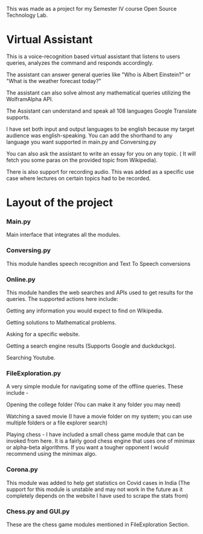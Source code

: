 This was made as a project for my Semester IV course Open Source Technology Lab.

Virtual Assistant
=============
This is a voice-recognition based virtual assistant that listens to users queries, analyzes the command and responds accordingly.

The assistant can answer general queries like "Who is Albert Einstein?" or "What is the weather forecast today?"

The assistant can also solve almost any mathematical queries utilizing the WolframAlpha API. 

The Assistant can understand and speak all 108 languages Google Translate supports.

I have set both input and output languages to be english because my target audience was english-speaking. You can add the shorthand to any language you want supported in main.py and Conversing.py

You can also ask the assistant to write an essay for you on any topic. ( It will fetch you some paras on the provided topic from Wikipedia).

There is also support for recording audio. This was added as a specific use case where lectures on certain topics had to be recorded.

Layout of the project
=============
### Main.py ###
Main interface that integrates all the modules.

### Conversing.py ###
This module handles speech recognition and Text To Speech conversions

### Online.py ###
This module handles the web searches and APIs used to get results for the queries. The supported actions here include:

Getting any information you would expect to find on Wikipedia.

Getting solutions to Mathematical problems.

Asking for a specific website.

Getting a search engine results (Supports Google and duckduckgo).

Searching Youtube.

### FileExploration.py ###
A very simple module for navigating some of the offline queries. These include - 

Opening the college folder (You can make it any folder you may need)

Watching a saved movie (I have a movie folder on my system; you can use multiple folders or a file explorer search)

Playing chess - I have included a small chess game module that can be invoked from here. It is a fairly good chess engine that uses one of minimax or alpha-beta algorithms. If you want a tougher opponent I would recommend using the minimax algo.

### Corona.py ###
This module was added to help get statistics on Covid cases in India (The support for this module is unstable and may not work in the future as it completely depends on the website I have used to scrape the stats from)

### Chess.py and GUI.py ###
These are the chess game modules mentioned in FileExploration Section.
